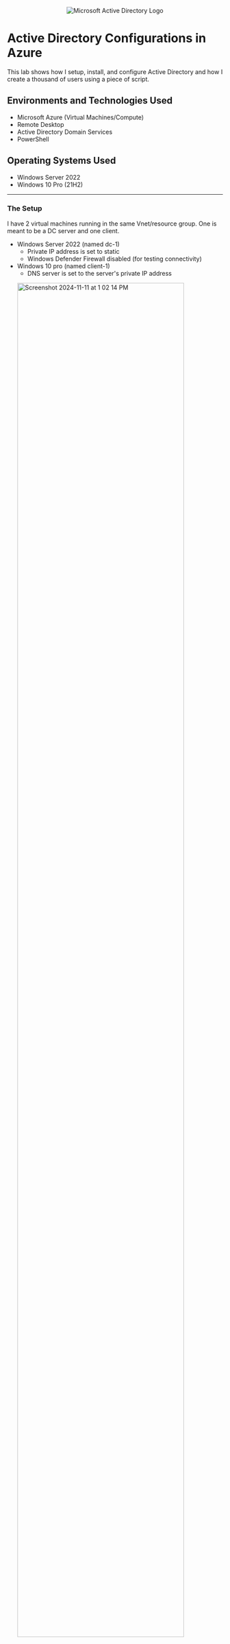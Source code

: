 <p align="center">
<img src="https://i.imgur.com/pU5A58S.png" alt="Microsoft Active Directory Logo"/>
</p>

<h1>Active Directory Configurations in Azure</h1>

This lab shows how I setup, install, and configure Active Directory and how I create a thousand of users using a piece of script.

<h2>Environments and Technologies Used</h2>

- Microsoft Azure (Virtual Machines/Compute)
- Remote Desktop
- Active Directory Domain Services
- PowerShell

<h2>Operating Systems Used </h2>

- Windows Server 2022
- Windows 10 Pro (21H2)
<hr>
<h3>The Setup</h2>

I have 2 virtual machines running in the same Vnet/resource group. One is meant to be a DC server and one client.

- Windows Server 2022 (named dc-1)
   - Private IP address is set to static
   - Windows Defender Firewall disabled (for testing connectivity)
- Windows 10 pro (named client-1)
    - DNS server is set to the server's private IP address
   <p><img width="90%" alt="Screenshot 2024-11-11 at 1 02 14 PM" src="https://github.com/user-attachments/assets/6863a5ae-5529-41f2-9482-334fef0c38ab">
</p>
<hr>
<h3>Active Directory Installation</h2>

- Installing Active Directory Domain Services in Server Managewr
  <p><img width="90%" alt="Screenshot 2024-11-11 at 1 13 22 PM" src="https://github.com/user-attachments/assets/f68968aa-683a-4b1a-b147-775fb647a07e">
   </p>
   <p><img width="90%" alt="Screenshot 2024-11-11 at 1 14 29 PM" src="https://github.com/user-attachments/assets/7c440d83-30f5-4a17-8c6c-feaa8ec47855">
   </p>

- Promoting dc-1 as a domain controller (mydomain.com)
    <p><img width="90%" alt="Screenshot 2024-11-11 at 1 22 24 PM" src="https://github.com/user-attachments/assets/feaa4a02-900e-47d5-a44b-9cec7d025392">
   </p>
   <p><img width="90%" alt="Screenshot 2024-11-11 at 1 23 05 PM" src="https://github.com/user-attachments/assets/3c5bccd0-7a3a-4744-ac07-86f7e5d64304">
   </p>
   <p><img width="90%" alt="Screenshot 2024-11-11 at 1 30 59 PM" src="https://github.com/user-attachments/assets/8f470789-bca4-400f-8eb4-811c5b83f31f">
   </p>
   <p><img width="90%" alt="Screenshot 2024-11-11 at 3 24 02 PM" src="https://github.com/user-attachments/assets/073294b8-2a09-4732-a3b0-69348d34b962">
</p>

- Logging as a domain user
  <p><img width="90%" alt="Screenshot 2024-11-11 at 3 32 02 PM" src="https://github.com/user-attachments/assets/93eb4619-e2ca-43c6-98bb-d9c0a1c94827">
</p>
<hr>
<h3>Creating Organizational Units (OU)</h3>

- creating  3 organization units in Active Directory Users and Computers (ADUC)
  - _EMPLOYEES
  - _ADMINS
  - _CLIENTS
  <p><img width="90%" alt="Screenshot 2024-11-11 at 3 45 31 PM" src="https://github.com/user-attachments/assets/c2f7ec47-85c3-4d2f-b489-54cb18b8b6c8">
   </p>
  <p><img width="90%" alt="Screenshot 2024-11-11 at 3 47 22 PM" src="https://github.com/user-attachments/assets/11108efb-56e0-439c-887b-5d96f41d0c8e">
   </p>
  <p><img width="90%" alt="Screenshot 2024-11-11 at 3 48 52 PM" src="https://github.com/user-attachments/assets/65fcfb6d-1e23-4fcc-84f7-21ca73fb1a9a">
   </p>
   <hr>
<h3>Creating a Domain Admin user</h3>

- Creating Jane Doe's user as Domain Admin under _ADMINS OU
  <p></p>
  
